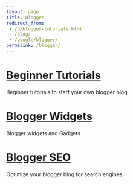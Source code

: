 ```yaml
---
layout: page
title: Blogger
redirect_from:
 - /p/blogger-tutorials.html
 - /blog/
 - /google/blogger/
permalink: /blogger/
---
```

<div class="square">
    <h1><a href="/blogger/beginner/">Beginner Tutorials</a></h1>
	<p> Beginner tutorials to start your own blogger blog </p>
</div>
<div class="square">
    <h1><a href="/blogger/widget/">Blogger Widgets</a></h1>
	<p> Blogger widgets and Gadgets</p>
</div>
<div class="square">
    <h1><a href="/blogger/seo/">Blogger SEO</a></h1>
	<p> Optimize your blogger blog for search engines </p>
</div>
